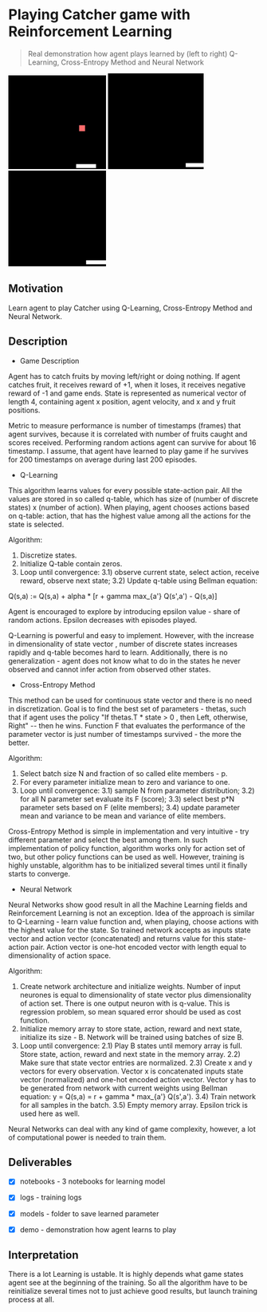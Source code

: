 # Playing Catcher game with Reinforcement Learning

> Real demonstration how agent plays learned by (left to right) Q-Learning, Cross-Entropy Method and Neural Network

![Q-Learning](https://github.com/OlgaChernytska/Catcher-Reinforcement-Learning/blob/master/figure/gif/catcher_q_learning.gif) ![Cross-Entropy Method](https://github.com/OlgaChernytska/Catcher-Reinforcement-Learning/blob/master/figure/gif/catcher_cem.gif) ![Neural Network](https://github.com/OlgaChernytska/Catcher-Reinforcement-Learning/blob/master/figure/gif/catcher_neural_network.gif)


## Motivation
Learn agent to play Catcher using Q-Learning, Cross-Entropy Method and Neural Network.

## Description

- Game Description

Agent has to catch fruits by moving left/right or doing nothing. If agent catches fruit, it receives reward of +1, when it loses, it receives negative reward of -1 and game ends. State is represented as numerical vector of length 4, containing agent x position, agent velocity, and x and y fruit positions.  

Metric to measure performance is number of timestamps (frames) that agent survives, because it is correlated with number of fruits caught and scores received. Performing random actions agent can survive for about 16 timestamp. I assume, that agent have learned to play game if he survives for 200 timestamps on average during last 200 episodes. 

- Q-Learning

This algorithm learns values for every possible state-action pair. All the values are stored in so called q-table, which has size of (number of discrete states) x (number of action). When playing, agent chooses actions based on q-table: action, that has the highest value among all the actions for the state is selected. 

Algorithm:
1) Discretize states.
2) Initialize Q-table contain zeros.
3) Loop until convergence: 
3.1) observe current state, select action, receive reward, observe next state; 
3.2) Update q-table using Bellman equation:

Q(s,a) := Q(s,a) + alpha * [r + gamma max_{a'} Q(s',a') - Q(s,a)]

Agent is encouraged to explore by introducing epsilon value - share of random actions. Epsilon decreases with episodes played.

Q-Learning is powerful and easy to implement. However, with the increase in dimensionality of state vector , number of discrete states increases rapidly and q-table becomes hard to learn. Additionally, there is no generalization - agent does not know what to do in the states he never observed and cannot infer action from observed other states. 

- Cross-Entropy Method

This method can be used for continuous state vector and there is no need in discretization. Goal is to find the best set of parameters - thetas, such that if agent uses the policy "If thetas.T * state > 0 , then Left, otherwise, Right" -- then he wins. Function F that evaluates the performance of the parameter vector is just number of timestamps survived - the more the better.

Algorithm:
1) Select batch size N and fraction of so called elite members - p.
2) For every parameter initialize mean to zero and variance to one.
3) Loop until convergence:
3.1) sample N from parameter distribution;
3.2) for all N parameter set evaluate its F (score);
3.3) select best p\*N parameter sets based on F (elite members);
3.4) update parameter mean and variance to be mean and variance of elite members.

Cross-Entropy Method is simple in implementation and very intuitive - try different parameter and select the best among them. In such implementation of policy function, algorithm works only for action set of two, but other policy functions can be used as well. However, training is highly unstable, algorithm has to be initialized several times until it finally starts to converge.

- Neural Network

Neural Networks show good result in all the Machine Learning fields and Reinforcement Learning is not an exception. Idea of the approach is similar to Q-Learning - learn value function and, when playing, choose actions with the highest value for the state. So trained network accepts as inputs state vector and action vector (concatenated) and returns value for this state-action pair. Action vector is one-hot encoded vector with length equal to dimensionality of action space.


Algorithm:
1) Create network architecture and initialize weights. Number of input neurones is equal to dimensionality of state vector plus dimensionality of action set. There is one output neuron with is q-value. This is regression problem, so mean squared error should be used as cost function.
2) Initialize memory array to store state, action, reward and next state, initialize its size - B. Network will be trained using batches of size B.
3) Loop until convergence:
2.1) Play B states until memory array is full. Store state, action, reward and next state in the memory array. 
2.2) Make sure that state vector entries are normalized.
2.3) Create x and y vectors for every observation. Vector x is concatenated inputs state vector (normalized) and one-hot encoded action vector. Vector y has to be generated from network with current weights using Bellman equation: 
y = Q(s,a)  = r + gamma * max_{a'} Q(s',a').
3.4) Train network for all samples in the batch.
3.5) Empty memory array.
Epsilon trick is used here as well.

Neural Networks can deal with any kind of game complexity, however, a lot of computational power is needed to train them.

## Deliverables

- [x] notebooks - 3 notebooks for learning model
- [x] logs - training logs
- [x] models - folder to save learned parameter
- [x] demo - demonstration how agent learns to play


## Interpretation

There is a lot
Learning is ustable. It is highly depends what game states agent see at the beginning of the training. So all the algorithm have to be reinitialize several times not to just achieve good results, but launch training process at all.
